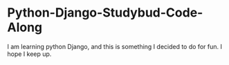 # Python-Django-Studybud-Code-Along
I am learning python Django, and this is something I decided to do for fun. I hope I keep up.

